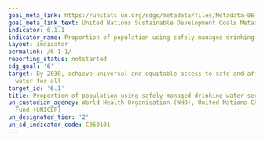 ```yaml
---
goal_meta_link: https://unstats.un.org/sdgs/metadata/files/Metadata-06-01-01.pdf
goal_meta_link_text: United Nations Sustainable Development Goals Metadata (pdf 428kB)
indicator: 6.1.1
indicator_name: Proportion of population using safely managed drinking water services
layout: indicator
permalink: /6-1-1/
reporting_status: notstarted
sdg_goal: '6'
target: By 2030, achieve universal and equitable access to safe and affordable drinking
  water for all
target_id: '6.1'
title: Proportion of population using safely managed drinking water services
un_custodian_agency: World Health Organisation (WHO), United Nations Children's Emergency
  Fund (UNICEF)
un_designated_tier: '2'
un_sd_indicator_code: C060101
---
```

